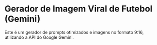 # Gerador de Imagem Viral de Futebol (Gemini)

Este é um gerador de prompts otimizados e imagens no formato 9:16, utilizando a API do Google Gemini.
